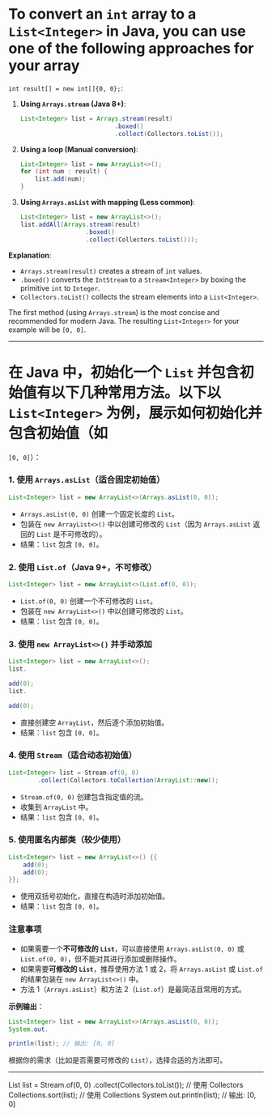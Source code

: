 # To convert an `int` array to a `List<Integer>` in Java, you can use one of the following approaches for your array

`int result[] = new int[]{0, 0};`:

1. **Using `Arrays.stream` (Java 8+)**:
   ```java
   List<Integer> list = Arrays.stream(result)
                             .boxed()
                             .collect(Collectors.toList());
   ```

2. **Using a loop (Manual conversion)**:
   ```java
   List<Integer> list = new ArrayList<>();
   for (int num : result) {
       list.add(num);
   }
   ```

3. **Using `Arrays.asList` with mapping (Less common)**:
   ```java
   List<Integer> list = new ArrayList<>();
   list.addAll(Arrays.stream(result)
                     .boxed()
                     .collect(Collectors.toList()));
   ```

**Explanation**:

- `Arrays.stream(result)` creates a stream of `int` values.
- `.boxed()` converts the `IntStream` to a `Stream<Integer>` by boxing the primitive `int` to `Integer`.
- `Collectors.toList()` collects the stream elements into a `List<Integer>`.

The first method (using `Arrays.stream`) is the most concise and recommended for modern Java. The resulting
`List<Integer>` for your example will be `[0, 0]`.

---

# 在 Java 中，初始化一个 `List` 并包含初始值有以下几种常用方法。以下以 `List<Integer>` 为例，展示如何初始化并包含初始值（如

`[0, 0]`）：

### 1. **使用 `Arrays.asList`（适合固定初始值）**

```java
List<Integer> list = new ArrayList<>(Arrays.asList(0, 0));
```

- `Arrays.asList(0, 0)` 创建一个固定长度的 `List`。
- 包装在 `new ArrayList<>()` 中以创建可修改的 `List`（因为 `Arrays.asList` 返回的 `List` 是不可修改的）。
- 结果：`list` 包含 `[0, 0]`。

### 2. **使用 `List.of`（Java 9+，不可修改）**

```java
List<Integer> list = new ArrayList<>(List.of(0, 0));
```

- `List.of(0, 0)` 创建一个不可修改的 `List`。
- 包装在 `new ArrayList<>()` 中以创建可修改的 `List`。
- 结果：`list` 包含 `[0, 0]`。

### 3. **使用 `new ArrayList<>()` 并手动添加**

```java
List<Integer> list = new ArrayList<>();
list.

add(0);
list.

add(0);
```

- 直接创建空 `ArrayList`，然后逐个添加初始值。
- 结果：`list` 包含 `[0, 0]`。

### 4. **使用 `Stream`（适合动态初始值）**

```java
List<Integer> list = Stream.of(0, 0)
        .collect(Collectors.toCollection(ArrayList::new));
```

- `Stream.of(0, 0)` 创建包含指定值的流。
- 收集到 `ArrayList` 中。
- 结果：`list` 包含 `[0, 0]`。

### 5. **使用匿名内部类（较少使用）**

```java
List<Integer> list = new ArrayList<>() {{
    add(0);
    add(0);
}};
```

- 使用双括号初始化，直接在构造时添加初始值。
- 结果：`list` 包含 `[0, 0]`。

### 注意事项

- 如果需要一个**不可修改的 `List`**，可以直接使用 `Arrays.asList(0, 0)` 或 `List.of(0, 0)`，但不能对其进行添加或删除操作。
- 如果需要**可修改的 `List`**，推荐使用方法 1 或 2，将 `Arrays.asList` 或 `List.of` 的结果包装在 `new ArrayList<>()` 中。
- 方法 1（`Arrays.asList`）和方法 2（`List.of`）是最简洁且常用的方式。

**示例输出**：

```java
List<Integer> list = new ArrayList<>(Arrays.asList(0, 0));
System.out.

println(list); // 输出: [0, 0]
```

根据你的需求（比如是否需要可修改的 `List`），选择合适的方法即可。

---

List<Integer> list = Stream.of(0, 0)
.collect(Collectors.toList()); // 使用 Collectors
Collections.sort(list); // 使用 Collections
System.out.println(list); // 输出: [0, 0]